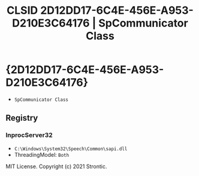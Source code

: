 ﻿---
title: "CLSID 2D12DD17-6C4E-456E-A953-D210E3C64176 | SpCommunicator Class"
excerpt: What is COM-Object CLSID 2D12DD17-6C4E-456E-A953-D210E3C64176?
---

# {2D12DD17-6C4E-456E-A953-D210E3C64176}

* `SpCommunicator Class`

## Registry


### InprocServer32

* `C:\Windows\System32\Speech\Common\sapi.dll`
* ThreadingModel: `Both`

MIT License. Copyright (c) 2021 Strontic.


